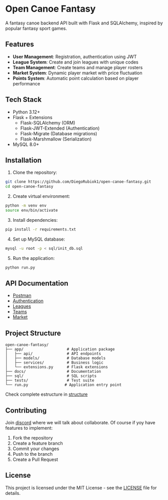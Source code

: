 # Open Canoe Fantasy

A fantasy canoe backend API built with Flask and SQLAlchemy, inspired by popular fantasy sport games.

## Features

- **User Management**: Registration, authentication using JWT
- **League System**: Create and join leagues with unique codes
- **Team Management**: Create teams and manage player rosters
- **Market System**: Dynamic player market with price fluctuation
- **Points System**: Automatic point calculation based on player performance

## Tech Stack

- Python 3.12+
- Flask + Extensions
  - Flask-SQLAlchemy (ORM)
  - Flask-JWT-Extended (Authentication)
  - Flask-Migrate (Database migrations)
  - Flask-Marshmallow (Serialization)
- MySQL 8.0+

## Installation

1. Clone the repository:
```bash
git clone https://github.com/DiegoRubiok1/open-canoe-fantasy.git
cd open-canoe-fantasy
```

2. Create virtual environment:
```bash
python -m venv env
source env/bin/activate
```

3. Install dependencies:
```bash
pip install -r requirements.txt
```

4. Set up MySQL database:
```bash
mysql -u root -p < sql/init_db.sql
```

5. Run the application:
```bash
python run.py
```

## API Documentation

- [Postman](https://diegorubio-9571708.postman.co/workspace/Diego-Rubio-'s-Workspace~327f5f9d-5937-4fa4-8aa5-c3550ee7f045/collection/44761627-87ddde8a-7ecc-49ba-9976-b016e9268896?action=share&creator=44761627)
- [Authentication](docs/api_docs/auth.md)
- [Leagues](docs/api_docs/leagues.md)
- [Teams](docs/api_docs/teams.md)
- [Market](docs/api_docs/market.md)


## Project Structure

```
open-canoe-fantasy/
├── app/                   # Application package
│   ├── api/               # API endpoints
│   ├── models/            # Database models
│   ├── services/          # Business logic
│   └── extensions.py      # Flask extensions
├── docs/                  # Documentation
├── sql/                   # SQL scripts
├── tests/                 # Test suite
└── run.py                # Application entry point
```
Check complete estructure in [structure](/docs/structure.md)

## Contributing

Join [discord](https://discord.gg/ZqxABhMAtz) where we will talk about collaborate. 
Of course if yoy have features to implement:

1. Fork the repository
2. Create a feature branch
3. Commit your changes
4. Push to the branch
5. Create a Pull Request

## License

This project is licensed under the MIT License - see the [LICENSE](LICENSE) file for details.
